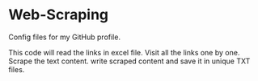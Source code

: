# Web-Scraping
Config files for my GitHub profile.

This code will read the links in excel file.
Visit all the links one by one.
Scrape the text content.
write scraped content and save it in unique TXT files.
